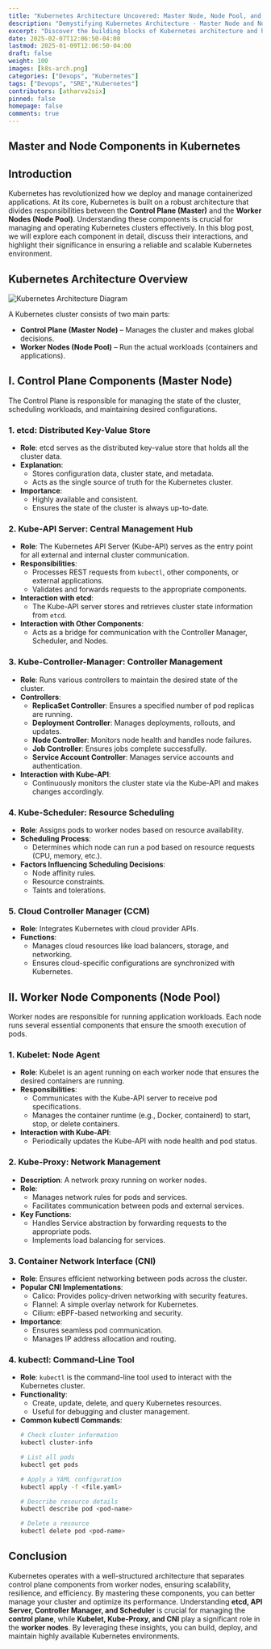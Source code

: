 ```yaml
---
title: "Kubernetes Architecture Uncovered: Master Node, Node Pool, and Beyond"
description: "Demystifying Kubernetes Architecture - Master Node and Node Pool Explained"
excerpt: "Discover the building blocks of Kubernetes architecture and how they enable efficient container management."
date: 2025-02-07T12:06:50-04:00
lastmod: 2025-01-09T12:06:50-04:00
draft: false
weight: 100
images: [k8s-arch.png]
categories: ["Devops", "Kubernetes"]
tags: ["Devops", "SRE","Kubernetes"]
contributors: [atharva2six]
pinned: false
homepage: false
comments: true
---
```

## Master and Node Components in Kubernetes

## Introduction
Kubernetes has revolutionized how we deploy and manage containerized applications. At its core, Kubernetes is built on a robust architecture that divides responsibilities between the **Control Plane (Master)** and the **Worker Nodes (Node Pool)**. Understanding these components is crucial for managing and operating Kubernetes clusters effectively. In this blog post, we will explore each component in detail, discuss their interactions, and highlight their significance in ensuring a reliable and scalable Kubernetes environment.

## Kubernetes Architecture Overview

![Kubernetes Architecture Diagram](https://kubernetes.io/docs/concepts/overview/components/k8s-architecture.png)

A Kubernetes cluster consists of two main parts:
- **Control Plane (Master Node)** – Manages the cluster and makes global decisions.
- **Worker Nodes (Node Pool)** – Run the actual workloads (containers and applications).

## I. Control Plane Components (Master Node)
The Control Plane is responsible for managing the state of the cluster, scheduling workloads, and maintaining desired configurations.

### 1. etcd: Distributed Key-Value Store
- **Role**: etcd serves as the distributed key-value store that holds all the cluster data.
- **Explanation**:
   - Stores configuration data, cluster state, and metadata.
   - Acts as the single source of truth for the Kubernetes cluster.
- **Importance**:
   - Highly available and consistent.
   - Ensures the state of the cluster is always up-to-date.

### 2. Kube-API Server: Central Management Hub
- **Role**: The Kubernetes API Server (Kube-API) serves as the entry point for all external and internal cluster communication.
- **Responsibilities**:
   - Processes REST requests from `kubectl`, other components, or external applications.
   - Validates and forwards requests to the appropriate components.
- **Interaction with etcd**:
   - The Kube-API server stores and retrieves cluster state information from `etcd`.
- **Interaction with Other Components**:
   - Acts as a bridge for communication with the Controller Manager, Scheduler, and Nodes.

### 3. Kube-Controller-Manager: Controller Management
- **Role**: Runs various controllers to maintain the desired state of the cluster.
- **Controllers**:
   - **ReplicaSet Controller**: Ensures a specified number of pod replicas are running.
   - **Deployment Controller**: Manages deployments, rollouts, and updates.
   - **Node Controller**: Monitors node health and handles node failures.
   - **Job Controller**: Ensures jobs complete successfully.
   - **Service Account Controller**: Manages service accounts and authentication.
- **Interaction with Kube-API**:
   - Continuously monitors the cluster state via the Kube-API and makes changes accordingly.

### 4. Kube-Scheduler: Resource Scheduling
- **Role**: Assigns pods to worker nodes based on resource availability.
- **Scheduling Process**:
   - Determines which node can run a pod based on resource requests (CPU, memory, etc.).
- **Factors Influencing Scheduling Decisions**:
   - Node affinity rules.
   - Resource constraints.
   - Taints and tolerations.

### 5. Cloud Controller Manager (CCM)
- **Role**: Integrates Kubernetes with cloud provider APIs.
- **Functions**:
   - Manages cloud resources like load balancers, storage, and networking.
   - Ensures cloud-specific configurations are synchronized with Kubernetes.

## II. Worker Node Components (Node Pool)
Worker nodes are responsible for running application workloads. Each node runs several essential components that ensure the smooth execution of pods.

### 1. Kubelet: Node Agent
- **Role**: Kubelet is an agent running on each worker node that ensures the desired containers are running.
- **Responsibilities**:
   - Communicates with the Kube-API server to receive pod specifications.
   - Manages the container runtime (e.g., Docker, containerd) to start, stop, or delete containers.
- **Interaction with Kube-API**:
   - Periodically updates the Kube-API with node health and pod status.

### 2. Kube-Proxy: Network Management
- **Description**: A network proxy running on worker nodes.
- **Role**:
    - Manages network rules for pods and services.
    - Facilitates communication between pods and external services.
- **Key Functions**:
    - Handles Service abstraction by forwarding requests to the appropriate pods.
    - Implements load balancing for services.

### 3. Container Network Interface (CNI)
- **Role**: Ensures efficient networking between pods across the cluster.
- **Popular CNI Implementations**:
   - Calico: Provides policy-driven networking with security features.
   - Flannel: A simple overlay network for Kubernetes.
   - Cilium: eBPF-based networking and security.
- **Importance**:
   - Ensures seamless pod communication.
   - Manages IP address allocation and routing.

### 4. kubectl: Command-Line Tool
- **Role**: `kubectl` is the command-line tool used to interact with the Kubernetes cluster.
- **Functionality**:
   - Create, update, delete, and query Kubernetes resources.
   - Useful for debugging and cluster management.
- **Common kubectl Commands**:
   ```bash
   # Check cluster information
   kubectl cluster-info

   # List all pods
   kubectl get pods

   # Apply a YAML configuration
   kubectl apply -f <file.yaml>

   # Describe resource details
   kubectl describe pod <pod-name>

   # Delete a resource
   kubectl delete pod <pod-name>
   ```

## Conclusion
Kubernetes operates with a well-structured architecture that separates control plane components from worker nodes, ensuring scalability, resilience, and efficiency. By mastering these components, you can better manage your cluster and optimize its performance. Understanding **etcd, API Server, Controller Manager, and Scheduler** is crucial for managing the **control plane**, while **Kubelet, Kube-Proxy, and CNI** play a significant role in the **worker nodes**. By leveraging these insights, you can build, deploy, and maintain highly available Kubernetes environments.
